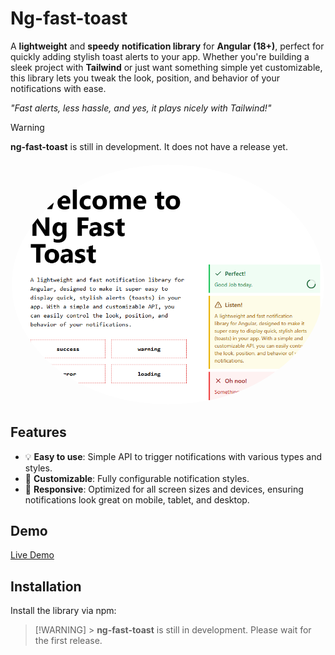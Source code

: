 # Ng-fast-toast

A **lightweight** and **speedy** **notification library** for **Angular (18+)**, perfect for quickly adding stylish toast alerts to your app. Whether you're building a sleek project with **Tailwind** or just want something simple yet customizable, this library lets you tweak the look, position, and behavior of your notifications with ease.

_"Fast alerts, less hassle, and yes, it plays nicely with Tailwind!"_

> [!WARNING]
> **ng-fast-toast** is still in development. It does not have a release yet.

<div style="margin-top: 20px; margin-bottom: 20px;" href="https://ng-fast-toast.vercel.app/" align="center">
  <img alt="Snapshot funcionality ng-fast-toast" src="/resources/ng-fast-toast.png" height="auto" width="500" style="border-radius:50%">
</div>

## Features

- 💡 **Easy to use**: Simple API to trigger notifications with various types and styles.
- 🎨 **Customizable**: Fully configurable notification styles.
- 📱 **Responsive**: Optimized for all screen sizes and devices, ensuring notifications look great on mobile, tablet, and desktop.

## Demo

[Live Demo](https://yourwebsite.com/demo)

## Installation

Install the library via npm:

> [!WARNING] > **ng-fast-toast** is still in development. Please wait for the first release.

